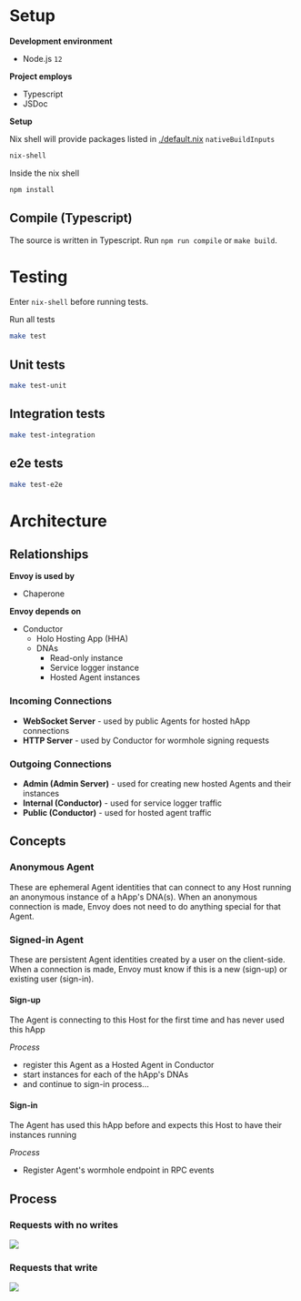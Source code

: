
# Setup

**Development environment**
- Node.js `12`

**Project employs**
- Typescript
- JSDoc

**Setup**

Nix shell will provide packages listed in [./default.nix](./default.nix) `nativeBuildInputs`
```bash
nix-shell
```

Inside the nix shell
```bash
npm install
```

## Compile (Typescript)

The source is written in Typescript.  Run `npm run compile` or `make build`.



# Testing
Enter `nix-shell` before running tests.

Run all tests
```bash
make test
```

## Unit tests
```bash
make test-unit
```

## Integration tests
```bash
make test-integration
```

## e2e tests
```bash
make test-e2e
```


# Architecture


## Relationships

**Envoy is used by**
- Chaperone

**Envoy depends on**
- Conductor
  - Holo Hosting App (HHA)
  - DNAs
    - Read-only instance
    - Service logger instance
    - Hosted Agent instances

### Incoming Connections

- **WebSocket Server**		- used by public Agents for hosted hApp connections
- **HTTP Server**		- used by Conductor for wormhole signing requests

### Outgoing Connections

- **Admin (Admin Server)**	- used for creating new hosted Agents and their instances
- **Internal (Conductor)**	- used for service logger traffic
- **Public (Conductor)**	- used for hosted agent traffic


## Concepts

### Anonymous Agent
These are ephemeral Agent identities that can connect to any Host running an anonymous instance of a
hApp's DNA(s).  When an anonymous connection is made, Envoy does not need to do anything special for
that Agent.

### Signed-in Agent
These are persistent Agent identities created by a user on the client-side.  When a connection is
made, Envoy must know if this is a new (sign-up) or existing user (sign-in).

#### Sign-up 
The Agent is connecting to this Host for the first time and has never used this hApp

*Process*
- register this Agent as a Hosted Agent in Conductor
- start instances for each of the hApp's DNAs
- and continue to sign-in process...
    
#### Sign-in
The Agent has used this hApp before and expects this Host to have their instances running

*Process*
- Register Agent's wormhole endpoint in RPC events


## Process

### Requests with no writes

![](https://mermaid.ink/img/eyJjb2RlIjoic2VxdWVuY2VEaWFncmFtXG5cbnBhcnRpY2lwYW50IEMgYXMgQ2xpZW50IChjaGFwZXJvbmUpXG5wYXJ0aWNpcGFudCBFIGFzIEVudm95XG5wYXJ0aWNpcGFudCBIQyBhcyBDb25kdWN0b3JcblxuQy0-PitFOiBjYWxsIHpvbWUgZnVuY3Rpb25cbkUtLT4-SEM6IGxvZyByZXF1ZXN0XG5FLT4-K0hDOiBjYWxsIHpvbWUgZnVuY3Rpb25cbkhDLT4-LUU6IHJlc3VsdFxuRS0tPj5IQzogbG9nIHJlc3BvbnNlXG5FLT4-LUM6IEVudm95IHJlc3BvbnNlXG5DLS0-PkU6IENvbmZpcm0gcmVzcG9uc2VcbkUtLT4-SEM6IGxvZyBjb25maXJtIiwibWVybWFpZCI6eyJ0aGVtZSI6ImRlZmF1bHQifSwidXBkYXRlRWRpdG9yIjpmYWxzZX0)

### Requests that write

![](https://mermaid.ink/img/eyJjb2RlIjoic2VxdWVuY2VEaWFncmFtXG5cbnBhcnRpY2lwYW50IEMgYXMgQ2xpZW50IChjaGFwZXJvbmUpXG5wYXJ0aWNpcGFudCBFIGFzIEVudm95XG5wYXJ0aWNpcGFudCBIQyBhcyBDb25kdWN0b3JcblxuQy0-PitFOiBjYWxsIHpvbWUgZnVuY3Rpb25cbkUtLT4-SEM6IGxvZyByZXF1ZXN0XG5FLT4-K0hDOiBjYWxsIHpvbWUgZnVuY3Rpb25cbkhDLS0-PkM6IHNpZ25pbmcgcmVxdWVzdFxuQy0tPj5IQzogc2lnbmVkIHJlc3BvbnNlXG5hbHQgbXVsdGlwbGUgd3JpdGVzXG5IQy0tPj5DOiBzaWduaW5nIHJlcXVlc3RcbkMtLT4-SEM6IHNpZ25lZCByZXNwb25zZVxuZW5kXG5IQy0-Pi1FOiByZXN1bHRcbkUtLT4-SEM6IGxvZyByZXNwb25zZVxuRS0-Pi1DOiBFbnZveSByZXNwb25zZVxuQy0tPj5FOiBDb25maXJtIHJlc3BvbnNlXG5FLS0-PkhDOiBsb2cgY29uZmlybSIsIm1lcm1haWQiOnsidGhlbWUiOiJkZWZhdWx0In0sInVwZGF0ZUVkaXRvciI6ZmFsc2V9)
